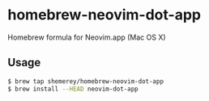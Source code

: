 homebrew-neovim-dot-app
===============

Homebrew formula for Neovim.app (Mac OS X)

## Usage

```bash
$ brew tap shemerey/homebrew-neovim-dot-app
$ brew install --HEAD neovim-dot-app
```

